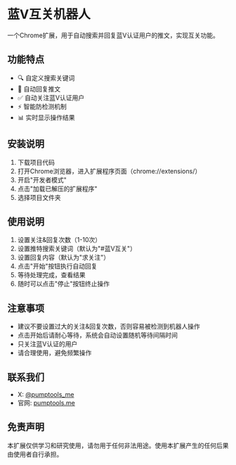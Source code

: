 # 蓝V互关机器人

一个Chrome扩展，用于自动搜索并回复蓝V认证用户的推文，实现互关功能。

## 功能特点

- 🔍 自定义搜索关键词
- 🤖 自动回复推文
- ✅ 自动关注蓝V认证用户
- ⚡ 智能防检测机制
- 📊 实时显示操作结果

## 安装说明

1. 下载项目代码
2. 打开Chrome浏览器，进入扩展程序页面（chrome://extensions/）
3. 开启"开发者模式"
4. 点击"加载已解压的扩展程序"
5. 选择项目文件夹

## 使用说明

1. 设置关注&回复次数（1-10次）
2. 设置推特搜索关键词（默认为"#蓝V互关"）
3. 设置回复内容（默认为"求关注"）
4. 点击"开始"按钮执行自动回复
5. 等待处理完成，查看结果
6. 随时可以点击"停止"按钮终止操作

## 注意事项

- 建议不要设置过大的关注&回复次数，否则容易被检测到机器人操作
- 点击开始后请耐心等待，系统会自动设置随机等待间隔时间
- 只关注蓝V认证的用户
- 请合理使用，避免频繁操作

## 联系我们

- X: [@pumptools_me](https://x.com/pumptools_me)
- 官网: [pumptools.me](https://pumptools.me/)

## 免责声明

本扩展仅供学习和研究使用，请勿用于任何非法用途。使用本扩展产生的任何后果由使用者自行承担。
